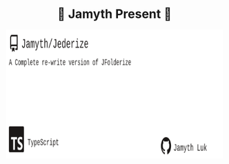 <!-- built at 11/16/2022, 2:14:41 PM -->
<h1 align="center">
🎉 Jamyth Present 🎉
</h1>
<p align="center">
    <a href="https://github.com/Jamyth/Jederize">
        <img width="1000" height="300" src="./readme.svg" />
    </a>
</p>